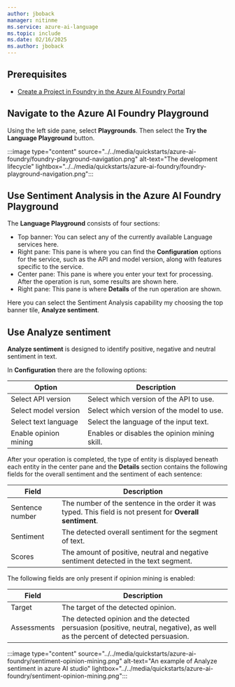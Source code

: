 ```yaml
---
author: jboback
manager: nitinme
ms.service: azure-ai-language
ms.topic: include
ms.date: 02/16/2025
ms.author: jboback
---
```


## Prerequisites

* [Create a Project in Foundry in the Azure AI Foundry Portal](../../../../../ai-studio/how-to/create-projects.md)

## Navigate to the Azure AI Foundry Playground

Using the left side pane, select **Playgrounds**. Then select the **Try the Language Playground** button.

:::image type="content" source="../../media/quickstarts/azure-ai-foundry/foundry-playground-navigation.png" alt-text="The development lifecycle" lightbox="../../media/quickstarts/azure-ai-foundry/foundry-playground-navigation.png":::

## Use Sentiment Analysis in the Azure AI Foundry Playground

The **Language Playground** consists of four sections:

* Top banner: You can select any of the currently available Language services here.
* Right pane: This pane is where you can find the **Configuration** options for the service, such as the API and model version, along with features specific to the service.
* Center pane: This pane is where you enter your text for processing. After the operation is run, some results are shown here.
* Right pane: This pane is where **Details** of the run operation are shown.

Here you can select the Sentiment Analysis capability my choosing the top banner tile, **Analyze sentiment**.

## Use Analyze sentiment

**Analyze sentiment** is designed to identify positive, negative and neutral sentiment in text.

In **Configuration** there are the following options:

|Option              |Description                              |
|--------------------|-----------------------------------------|
|Select API version  | Select which version of the API to use.    |
|Select model version| Select which version of the model to use.|
|Select text language| Select the language of the input text. |
|Enable opinion mining| Enables or disables the opinion mining skill.|

After your operation is completed, the type of entity is displayed beneath each entity in the center pane and the **Details** section contains the following fields for the overall sentiment and the sentiment of each sentence:

|Field | Description                |
|------|----------------------------|
|Sentence number|The number of the sentence in the order it was typed. This field is not present for **Overall sentiment**.|
|Sentiment| The detected overall sentiment for the segment of text.|
|Scores| The amount of positive, neutral and negative sentiment detected in the text segment.|

The following fields are only present if opinion mining is enabled:

|Field | Description                |
|------|----------------------------|
|Target|The target of the detected opinion.|
|Assessments| The detected opinion and the detected persuasion (positive, neutral, negative), as well as the percent of detected persuasion.|

:::image type="content" source="../../media/quickstarts/azure-ai-foundry/sentiment-opinion-mining.png" alt-text="An example of Analyze sentiment in azure AI studio" lightbox="../../media/quickstarts/azure-ai-foundry/sentiment-opinion-mining.png":::
